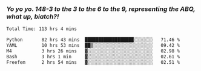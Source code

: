 ### ***Yo yo yo. 148-3 to the 3 to the 6 to the 9, representing the ABQ, what up, biatch?!***

<!--START_SECTION:waka-->

```txt
Total Time: 113 hrs 4 mins

Python       82 hrs 43 mins  ██████████████████░░░░░░░   71.46 %
YAML         10 hrs 53 mins  ██▒░░░░░░░░░░░░░░░░░░░░░░   09.42 %
M4           3 hrs 26 mins   ▓░░░░░░░░░░░░░░░░░░░░░░░░   02.98 %
Bash         3 hrs 1 min     ▓░░░░░░░░░░░░░░░░░░░░░░░░   02.61 %
Freefem      2 hrs 54 mins   ▓░░░░░░░░░░░░░░░░░░░░░░░░   02.51 %
```

<!--END_SECTION:waka-->

<!--
**AJMC2002/AJMC2002** is a ✨ _special_ ✨ repository because its `README.md` (this file) appears on your GitHub profile.

Here are some ideas to get you started:

- 🔭 I’m currently working on ...
- 🌱 I’m currently learning ...
- 👯 I’m looking to collaborate on ...
- 🤔 I’m looking for help with ...
- 💬 Ask me about ...
- 📫 How to reach me: ...
- 😄 Pronouns: ...
- ⚡ Fun fact: ...
-->
